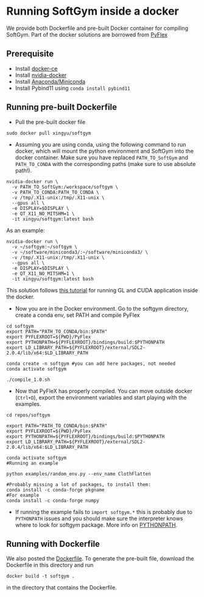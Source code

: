 # Running SoftGym inside a docker

We provide both Dockerfile and pre-built Docker container for compiling SoftGym. Part of the docker solutions are borrowed from [PyFlex](https://github.com/YunzhuLi/PyFleX/blob/master/bindings/docs/docker.md) 

## Prerequisite

- Install [docker-ce](https://docs.docker.com/install/linux/docker-ce/ubuntu/)
- Install [nvidia-docker](https://github.com/NVIDIA/nvidia-docker#quickstart)
- Install [Anaconda/Miniconda](https://www.anaconda.com/distribution/)
- Install Pybind11 using `conda install pybind11`

## Running pre-built Dockerfile

- Pull the pre-built docker file

```
sudo docker pull xingyu/softgym
```

- Assuming you are using conda, using the following command to run docker, 
which will mount the python environment and SoftGym into the docker container. 
Make sure you have replaced `PATH_TO_SoftGym` and `PATH_TO_CONDA` with the corresponding paths (make sure to use absolute path!).

```
nvidia-docker run \
  -v PATH_TO_SoftGym:/workspace/softgym \
  -v PATH_TO_CONDA:PATH_TO_CONDA \
  -v /tmp/.X11-unix:/tmp/.X11-unix \
  --gpus all \
  -e DISPLAY=$DISPLAY \
  -e QT_X11_NO_MITSHM=1 \
  -it xingyu/softgym:latest bash
```
As an example:
```
nvidia-docker run \
  -v ~/softgym:~/softgym \
  -v ~/software/miniconda3/:~/software/miniconda3/ \
  -v /tmp/.X11-unix:/tmp/.X11-unix \
  --gpus all \
  -e DISPLAY=$DISPLAY \
  -e QT_X11_NO_MITSHM=1 \
  -it xingyu/softgym:latest bash
```
This solution follows [this tutorial]( https://medium.com/@benjamin.botto/opengl-and-cuda-applications-in-docker-af0eece000f1) for running GL and CUDA application inside the docker. 

- Now you are in the Docker environment. Go to the softgym directory, create a conda env, set PATH and compile PyFlex

```
cd softgym
export PATH="PATH_TO_CONDA/bin:$PATH"
export PYFLEXROOT=${PWD}/PyFlex
export PYTHONPATH=${PYFLEXROOT}/bindings/build:$PYTHONPATH
export LD_LIBRARY_PATH=${PYFLEXROOT}/external/SDL2-2.0.4/lib/x64:$LD_LIBRARY_PATH

conda create -n softgym #you can add here packages, not needed
conda activate softgym

./compile_1.0.sh
```
- Now that PyFleX has properly compiled. You can move outside docker (`Ctrl+D`), export the environment variables and start playing with the examples.

```
cd repos/softgym

export PATH="PATH_TO_CONDA/bin:$PATH"
export PYFLEXROOT=${PWD}/PyFlex
export PYTHONPATH=${PYFLEXROOT}/bindings/build:$PYTHONPATH
export LD_LIBRARY_PATH=${PYFLEXROOT}/external/SDL2-2.0.4/lib/x64:$LD_LIBRARY_PATH

conda activate softgym
#Running an example

python examples/random_env.py --env_name ClothFlatten

#Probably missing a lot of packages, to install them:
conda install -c conda-forge pkgname
#For example
conda install -c conda-forge numpy

```
- If running the example fails to `import softgym.*` this is probably due to `PYTHONPATH` issues and you should make sure
the interpreter knows where to look for softgym package. More info on [PYTHONPATH]( https://docs.python.org/3/using/cmdline.html#envvar-PYTHONPATH).

## Running with Dockerfile

We also posted the [Dockerfile](Dockerfile). To generate the pre-built file, download the Dockerfile in this directory and run
```
docker build -t softgym .
```
in the directory that contains the Dockerfile.
